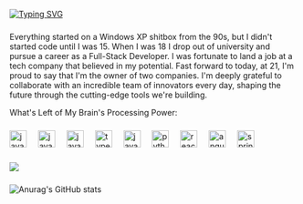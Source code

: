 [![Typing SVG](https://readme-typing-svg.demolab.com?font=Fira+Code&duration=3000&color=C7F7E7&random=false&width=435&lines=Welcome%2C+Dude;Welcome%2C+Darling;Welcome%2C+Ex+Girlfriend;Welcome%2C+My+Loan+Shark;Welcome%2C+Time+Traveler;Welcome%2C+My+Future+Self;Welcome%2C+Skynet;Welcome%2C+FBI)](https://git.io/typing-svg)
###

Everything started on a Windows XP shitbox from the 90s, but I didn't started code until I was 15.
When I was 18 I drop out of university and pursue a career as a Full-Stack Developer. I was fortunate to land a job at a tech company that believed in my potential.
Fast forward to today, at 21, I'm proud to say that I'm the owner of two companies. I'm deeply grateful to collaborate with an incredible team of innovators every day, shaping the future through the cutting-edge tools we're building.

What's Left of My Brain's Processing Power:
###

<div align="left">
  <img src="https://cdn.jsdelivr.net/gh/devicons/devicon/icons/solidity/solidity-plain.svg" height="30" alt="javascript logo"  />
  <img width="12" />
  <img src="https://cdn.jsdelivr.net/gh/devicons/devicon/icons/hardhat/hardhat-original.svg" height="30" alt="javascript logo"  />
  <img width="12" />
  <img src="https://cdn.jsdelivr.net/gh/devicons/devicon/icons/javascript/javascript-original.svg" height="30" alt="javascript logo"  />
  <img width="12" />
  <img src="https://cdn.jsdelivr.net/gh/devicons/devicon/icons/typescript/typescript-original.svg" height="30" alt="typescript logo"  />
  <img width="12" />
  <img src="https://cdn.jsdelivr.net/gh/devicons/devicon/icons/java/java-original.svg" height="30" alt="java logo"  />
  <img width="12" />
  <img src="https://cdn.jsdelivr.net/gh/devicons/devicon/icons/python/python-original.svg" height="30" alt="python logo"  />
  <img width="12" />
  <img src="https://cdn.jsdelivr.net/gh/devicons/devicon/icons/react/react-original.svg" height="30" alt="react logo"  />
  <img width="12" />
  <img src="https://cdn.jsdelivr.net/gh/devicons/devicon/icons/angularjs/angularjs-original.svg" height="30" alt="angularjs logo"  />
  <img width="12" />
  <img src="https://cdn.jsdelivr.net/gh/devicons/devicon/icons/spring/spring-original.svg" height="30" alt="spring logo"  />
</div>

###

<a href="https://github.com/DaviDemarqui/github-readme-stats"><img align="center" src="https://github-readme-stats.vercel.app/api/top-langs/?username=DaviDemarqui&hide=html,css&layout=donut&theme=chartreuse-dark&hide_border=true" /></a>
###
![Anurag's GitHub stats](https://github-readme-stats.vercel.app/api?username=DaviDemarqui&show_icons=true&theme=chartreuse-dark&hide_border=true)

